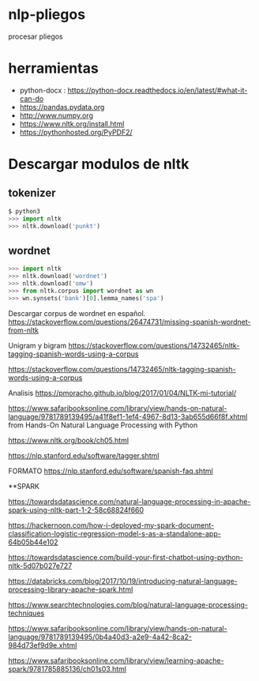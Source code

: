 # nlp-pliegos
procesar pliegos

# herramientas
* python-docx : https://python-docx.readthedocs.io/en/latest/#what-it-can-do
* https://pandas.pydata.org
* http://www.numpy.org
* https://www.nltk.org/install.html
* https://pythonhosted.org/PyPDF2/


# Descargar modulos de nltk
## tokenizer
```python
$ python3
>>> import nltk
>>> nltk.download('punkt')
```
## wordnet
```python
>>> import nltk
>>> nltk.download('wordnet')
>>> nltk.download('omw')
>>> from nltk.corpus import wordnet as wn
>>> wn.synsets('bank')[0].lemma_names('spa')
```
Descargar corpus de wordnet en español.
https://stackoverflow.com/questions/26474731/missing-spanish-wordnet-from-nltk 

Unigram y bigram
https://stackoverflow.com/questions/14732465/nltk-tagging-spanish-words-using-a-corpus


https://stackoverflow.com/questions/14732465/nltk-tagging-spanish-words-using-a-corpus

Analisis https://pmoracho.github.io/blog/2017/01/04/NLTK-mi-tutorial/ 

https://www.safaribooksonline.com/library/view/hands-on-natural-language/9781789139495/a41f8ef1-1ef4-4967-8d13-3ab655d66f8f.xhtml
from Hands-On Natural Language Processing with Python 

https://www.nltk.org/book/ch05.html

https://nlp.stanford.edu/software/tagger.shtml

FORMATO https://nlp.stanford.edu/software/spanish-faq.shtml


**SPARK

https://towardsdatascience.com/natural-language-processing-in-apache-spark-using-nltk-part-1-2-58c68824f660

https://hackernoon.com/how-i-deployed-my-spark-document-classification-logistic-regression-model-s-as-a-standalone-app-64b05b44e102

https://towardsdatascience.com/build-your-first-chatbot-using-python-nltk-5d07b027e727

https://databricks.com/blog/2017/10/19/introducing-natural-language-processing-library-apache-spark.html

https://www.searchtechnologies.com/blog/natural-language-processing-techniques

https://www.safaribooksonline.com/library/view/hands-on-natural-language/9781789139495/0b4a40d3-a2e9-4a42-8ca2-984d73ef9d9e.xhtml

https://www.safaribooksonline.com/library/view/learning-apache-spark/9781785885136/ch01s03.html